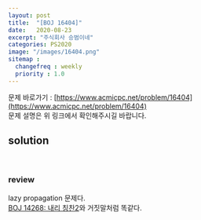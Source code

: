```yaml
---
layout: post
title:  "[BOJ 16404]"
date:   2020-08-23
excerpt: "주식회사 승범이네"
categories: PS2020
image: "/images/16404.png"
sitemap :
  changefreq : weekly
  priority : 1.0
---
```


문제 바로가기 : [https://www.acmicpc.net/problem/16404](https://www.acmicpc.net/problem/16404)<br>
문제 설명은 위 링크에서 확인해주시길 바랍니다.
<br>
## solution
<script src="https://gist.github.com/yooniversal/f8a049ff0ef292d571e2705f4d845d71.js"></script>
<br>

### review
lazy propagation 문제다.<br>
[BOJ 14268: 내리 칭찬2](https://yooniversal.github.io/blog/post76/)와 거짓말처럼 똑같다.

<script src="https://utteranc.es/client.js"
        repo="yooniversal/blog-comments"
        issue-term="pathname"
        theme="github-light"
        crossorigin="anonymous"
        async>
</script>
